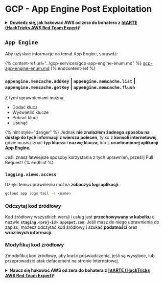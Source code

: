 # GCP - App Engine Post Exploitation

<details>

<summary><strong>Dowiedz się, jak hakować AWS od zera do bohatera z</strong> <a href="https://training.hacktricks.xyz/courses/arte"><strong>htARTE (HackTricks AWS Red Team Expert)</strong></a><strong>!</strong></summary>

Inne sposoby wsparcia HackTricks:

* Jeśli chcesz zobaczyć swoją **firmę reklamowaną w HackTricks** lub **pobrać HackTricks w formacie PDF**, sprawdź [**PLAN SUBSKRYPCYJNY**](https://github.com/sponsors/carlospolop)!
* Zdobądź [**oficjalne gadżety PEASS & HackTricks**](https://peass.creator-spring.com)
* Odkryj [**Rodzinę PEASS**](https://opensea.io/collection/the-peass-family), naszą kolekcję ekskluzywnych [**NFT**](https://opensea.io/collection/the-peass-family)
* **Dołącz do** 💬 [**grupy Discord**](https://discord.gg/hRep4RUj7f) lub [**grupy telegramowej**](https://t.me/peass) lub **śledź** nas na **Twitterze** 🐦 [**@hacktricks\_live**](https://twitter.com/hacktricks\_live)**.**
* **Podziel się swoimi sztuczkami hakerskimi, przesyłając PR-y do** [**HackTricks**](https://github.com/carlospolop/hacktricks) i [**HackTricks Cloud**](https://github.com/carlospolop/hacktricks-cloud) github repos.

</details>

## `App Engine`

Aby uzyskać informacje na temat App Engine, sprawdź:

{% content-ref url="../gcp-services/gcp-app-engine-enum.md" %}
[gcp-app-engine-enum.md](../gcp-services/gcp-app-engine-enum.md)
{% endcontent-ref %}

### `appengine.memcache.addKey` | `appengine.memcache.list` | `appengine.memcache.getKey` | `appengine.memcache.flush`

Z tymi uprawnieniami można:

* Dodać klucz
* Wyświetlić klucze
* Pobrać klucz
* Usunąć

{% hint style="danger" %}
Jednak **nie znalazłem żadnego sposobu na dostęp do tych informacji z wiersza poleceń**, tylko z **konsoli internetowej**, gdzie musisz znać **typ klucza** i **nazwę klucza**, lub z **uruchomionej aplikacji App Engine**.

Jeśli znasz łatwiejsze sposoby korzystania z tych uprawnień, prześlij Pull Request!
{% endhint %}

### `logging.views.access`

Dzięki temu uprawnieniu można **zobaczyć logi aplikacji**:

```bash
gcloud app logs tail -s <name>
```

### Odczytaj kod źródłowy

Kod źródłowy wszystkich wersji i usług jest **przechowywany w kubełku** o nazwie **`staging.<proj-id>.appspot.com`**. Jeśli masz do niego uprawnienia do zapisu, możesz odczytać kod źródłowy i szukać **podatności** oraz **wrażliwych informacji**.

### Modyfikuj kod źródłowy

Zmodyfikuj kod źródłowy, aby kraść poświadczenia, jeśli są wysyłane, lub przeprowadzić atak defacement na stronie internetowej.

<details>

<summary><strong>Naucz się hakować AWS od zera do bohatera z</strong> <a href="https://training.hacktricks.xyz/courses/arte"><strong>htARTE (HackTricks AWS Red Team Expert)</strong></a><strong>!</strong></summary>

Inne sposoby wsparcia HackTricks:

* Jeśli chcesz zobaczyć swoją **firmę reklamowaną w HackTricks** lub **pobrać HackTricks w formacie PDF**, sprawdź [**PLAN SUBSKRYPCYJNY**](https://github.com/sponsors/carlospolop)!
* Zdobądź [**oficjalne gadżety PEASS & HackTricks**](https://peass.creator-spring.com)
* Odkryj [**Rodzinę PEASS**](https://opensea.io/collection/the-peass-family), naszą kolekcję ekskluzywnych [**NFT**](https://opensea.io/collection/the-peass-family)
* **Dołącz do** 💬 [**grupy Discord**](https://discord.gg/hRep4RUj7f) lub [**grupy telegramowej**](https://t.me/peass) lub **śledź** nas na **Twitterze** 🐦 [**@hacktricks\_live**](https://twitter.com/hacktricks\_live)**.**
* **Podziel się swoimi sztuczkami hakerskimi, przesyłając PR-y do** [**HackTricks**](https://github.com/carlospolop/hacktricks) i [**HackTricks Cloud**](https://github.com/carlospolop/hacktricks-cloud) github repos.

</details>
